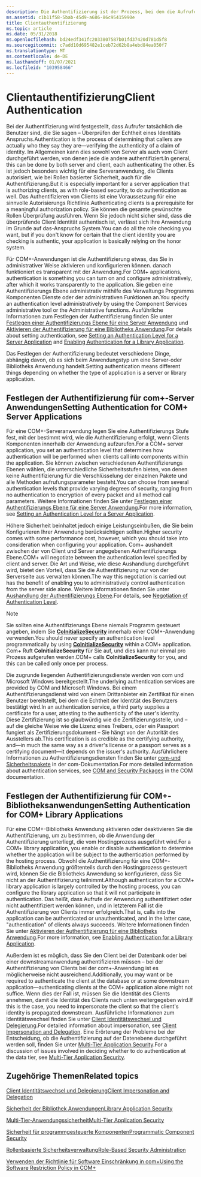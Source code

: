 ```yaml
---
description: Die Authentifizierung ist der Prozess, bei dem die Aufrufer tatsächlich&8212 werden, um \# die Authentizität eines Identitäts Anspruchs zu überprüfen.
ms.assetid: c1b11f58-5bab-45d9-a686-86c95415990e
title: Clientauthentifizierung
ms.topic: article
ms.date: 05/31/2018
ms.openlocfilehash: bd24edf341fc2033807587b01fd37420d781d5f8
ms.sourcegitcommit: c7add10d695482e1ceb72d62b8a4ebd84ea050f7
ms.translationtype: MT
ms.contentlocale: de-DE
ms.lasthandoff: 01/07/2021
ms.locfileid: "103958466"
---
```

# <a name="client-authentication"></a><span data-ttu-id="836a7-103">Clientauthentifizierung</span><span class="sxs-lookup"><span data-stu-id="836a7-103">Client Authentication</span></span>

<span data-ttu-id="836a7-104">Bei der Authentifizierung wird festgestellt, dass Aufrufer tatsächlich die Benutzer sind, die Sie sagen – Überprüfen der Echtheit eines Identitäts Anspruchs.</span><span class="sxs-lookup"><span data-stu-id="836a7-104">Authentication is the process of determining that callers are actually who they say they are—verifying the authenticity of a claim of identity.</span></span> <span data-ttu-id="836a7-105">Im Allgemeinen kann dies sowohl von Server als auch vom Client durchgeführt werden, von denen jede die andere authentifiziert.</span><span class="sxs-lookup"><span data-stu-id="836a7-105">In general, this can be done by both server and client, each authenticating the other.</span></span> <span data-ttu-id="836a7-106">Es ist jedoch besonders wichtig für eine Serveranwendung, die Clients autorisiert, wie bei Rollen basierter Sicherheit, auch für die Authentifizierung.</span><span class="sxs-lookup"><span data-stu-id="836a7-106">But it is especially important for a server application that is authorizing clients, as with role-based security, to do authentication as well.</span></span> <span data-ttu-id="836a7-107">Das Authentifizieren von Clients ist eine Voraussetzung für eine sinnvolle Autorisierungs Richtlinie.</span><span class="sxs-lookup"><span data-stu-id="836a7-107">Authenticating clients is a prerequisite for a meaningful authorization policy.</span></span> <span data-ttu-id="836a7-108">Sie können die gesamte gewünschte Rollen Überprüfung ausführen. Wenn Sie jedoch nicht sicher sind, dass die überprüfende Client Identität authentisch ist, verlässt sich Ihre Anwendung im Grunde auf das-Anspruchs System.</span><span class="sxs-lookup"><span data-stu-id="836a7-108">You can do all the role checking you want, but if you don't know for certain that the client identity you are checking is authentic, your application is basically relying on the honor system.</span></span>

<span data-ttu-id="836a7-109">Für COM+-Anwendungen ist die Authentifizierung etwas, das Sie in administrativer Weise aktivieren und konfigurieren können. danach funktioniert es transparent mit der Anwendung.</span><span class="sxs-lookup"><span data-stu-id="836a7-109">For COM+ applications, authentication is something you can turn on and configure administratively, after which it works transparently to the application.</span></span> <span data-ttu-id="836a7-110">Sie geben eine Authentifizierungs Ebene administrativ mithilfe des Verwaltungs Programms Komponenten Dienste oder der administrativen Funktionen an.</span><span class="sxs-lookup"><span data-stu-id="836a7-110">You specify an authentication level administratively by using the Component Services administrative tool or the Administrative functions.</span></span> <span data-ttu-id="836a7-111">Ausführliche Informationen zum Festlegen der Authentifizierung finden Sie unter [Festlegen einer Authentifizierungs Ebene für eine Server Anwendung](setting-an-authentication-level-for-a-server-application.md) und [Aktivieren der Authentifizierung für eine Bibliotheks Anwendung](enabling-authentication-for-a-library-application.md).</span><span class="sxs-lookup"><span data-stu-id="836a7-111">For details about setting authentication, see [Setting an Authentication Level for a Server Application](setting-an-authentication-level-for-a-server-application.md) and [Enabling Authentication for a Library Application](enabling-authentication-for-a-library-application.md).</span></span>

<span data-ttu-id="836a7-112">Das Festlegen der Authentifizierung bedeutet verschiedene Dinge, abhängig davon, ob es sich beim Anwendungstyp um eine Server-oder Bibliotheks Anwendung handelt.</span><span class="sxs-lookup"><span data-stu-id="836a7-112">Setting authentication means different things depending on whether the type of application is a server or library application.</span></span>

## <a name="setting-authentication-for-com-server-applications"></a><span data-ttu-id="836a7-113">Festlegen der Authentifizierung für com+-Server Anwendungen</span><span class="sxs-lookup"><span data-stu-id="836a7-113">Setting Authentication for COM+ Server Applications</span></span>

<span data-ttu-id="836a7-114">Für eine COM+-Serveranwendung legen Sie eine Authentifizierungs Stufe fest, mit der bestimmt wird, wie die Authentifizierung erfolgt, wenn Clients Komponenten innerhalb der Anwendung aufzurufen.</span><span class="sxs-lookup"><span data-stu-id="836a7-114">For a COM+ server application, you set an authentication level that determines how authentication will be performed when clients call into components within the application.</span></span> <span data-ttu-id="836a7-115">Sie können zwischen verschiedenen Authentifizierungs Ebenen wählen, die unterschiedliche Sicherheitsstufen bieten, von denen keine Authentifizierung für die Verschlüsselung der einzelnen Pakete und alle Methoden aufrufungsparameter besteht.</span><span class="sxs-lookup"><span data-stu-id="836a7-115">You can choose from several authentication levels that provide varying degrees of security, ranging from no authentication to encryption of every packet and all method call parameters.</span></span> <span data-ttu-id="836a7-116">Weitere Informationen finden Sie unter [Festlegen einer Authentifizierungs Ebene für eine Server Anwendung](setting-an-authentication-level-for-a-server-application.md).</span><span class="sxs-lookup"><span data-stu-id="836a7-116">For more information, see [Setting an Authentication Level for a Server Application](setting-an-authentication-level-for-a-server-application.md).</span></span>

<span data-ttu-id="836a7-117">Höhere Sicherheit beinhaltet jedoch einige Leistungseinbußen, die Sie beim Konfigurieren Ihrer Anwendung berücksichtigen sollten.</span><span class="sxs-lookup"><span data-stu-id="836a7-117">Higher security comes with some performance cost, however, which you should take into consideration when configuring your application.</span></span> <span data-ttu-id="836a7-118">Com+ aushandelt zwischen der von Client und Server angegebenen Authentifizierungs Ebene.</span><span class="sxs-lookup"><span data-stu-id="836a7-118">COM+ will negotiate between the authentication level specified by client and server.</span></span> <span data-ttu-id="836a7-119">Die Art und Weise, wie diese Aushandlung durchgeführt wird, bietet den Vorteil, dass Sie die Authentifizierung nur von der Serverseite aus verwalten können.</span><span class="sxs-lookup"><span data-stu-id="836a7-119">The way this negotiation is carried out has the benefit of enabling you to administratively control authentication from the server side alone.</span></span> <span data-ttu-id="836a7-120">Weitere Informationen finden Sie unter [Aushandlung der Authentifizierungs Ebene](negotiation-of-authentication-level.md).</span><span class="sxs-lookup"><span data-stu-id="836a7-120">For details, see [Negotiation of Authentication Level](negotiation-of-authentication-level.md).</span></span>

> [!Note]  
> <span data-ttu-id="836a7-121">Sie sollten eine Authentifizierungs Ebene niemals Programm gesteuert angeben, indem Sie [**CoInitializeSecurity**](/windows/desktop/api/combaseapi/nf-combaseapi-coinitializesecurity) innerhalb einer COM+-Anwendung verwenden.</span><span class="sxs-lookup"><span data-stu-id="836a7-121">You should never specify an authentication level programmatically by using [**CoInitializeSecurity**](/windows/desktop/api/combaseapi/nf-combaseapi-coinitializesecurity) within a COM+ application.</span></span> <span data-ttu-id="836a7-122">Com+ Ruft **CoInitializeSecurity** für Sie auf, und dies kann nur einmal pro Prozess aufgerufen werden.</span><span class="sxs-lookup"><span data-stu-id="836a7-122">COM+ calls **CoInitializeSecurity** for you, and this can be called only once per process.</span></span>

 

<span data-ttu-id="836a7-123">Die zugrunde liegenden Authentifizierungsdienste werden von com und Microsoft Windows bereitgestellt.</span><span class="sxs-lookup"><span data-stu-id="836a7-123">The underlying authentication services are provided by COM and Microsoft Windows.</span></span> <span data-ttu-id="836a7-124">Bei einem Authentifizierungsdienst wird von einem Drittanbieter ein Zertifikat für einen Benutzer bereitstellt, bei dem die Echtheit der Identität des Benutzers bestätigt wird.</span><span class="sxs-lookup"><span data-stu-id="836a7-124">In an authentication service, a third party supplies a certificate for a user, attesting to the authenticity of the user's identity.</span></span> <span data-ttu-id="836a7-125">Diese Zertifizierung ist so glaubwürdig wie die Zertifizierungsstelle, und – auf die gleiche Weise wie die Lizenz eines Treibers, oder ein Passport fungiert als Zertifizierungsdokument – Sie hängt von der Autorität des Ausstellers ab.</span><span class="sxs-lookup"><span data-stu-id="836a7-125">This certification is as credible as the certifying authority, and—in much the same way as a driver's license or a passport serves as a certifying document—it depends on the issuer's authority.</span></span> <span data-ttu-id="836a7-126">Ausführlichere Informationen zu Authentifizierungsdiensten finden Sie unter [com-und Sicherheitspakete](/windows/desktop/com/com-and-security-packages) in der com-Dokumentation.</span><span class="sxs-lookup"><span data-stu-id="836a7-126">For more detailed information about authentication services, see [COM and Security Packages](/windows/desktop/com/com-and-security-packages) in the COM documentation.</span></span>

## <a name="setting-authentication-for-com-library-applications"></a><span data-ttu-id="836a7-127">Festlegen der Authentifizierung für COM+-Bibliotheksanwendungen</span><span class="sxs-lookup"><span data-stu-id="836a7-127">Setting Authentication for COM+ Library Applications</span></span>

<span data-ttu-id="836a7-128">Für eine COM+-Bibliotheks Anwendung aktivieren oder deaktivieren Sie die Authentifizierung, um zu bestimmen, ob die Anwendung der Authentifizierung unterliegt, die vom Hostingprozess ausgeführt wird.</span><span class="sxs-lookup"><span data-stu-id="836a7-128">For a COM+ library application, you enable or disable authentication to determine whether the application will be subject to the authentication performed by the hosting process.</span></span> <span data-ttu-id="836a7-129">Obwohl die Authentifizierung für eine COM+-Bibliotheks Anwendung größtenteils durch den Hostingprozess gesteuert wird, können Sie die Bibliotheks Anwendung so konfigurieren, dass Sie nicht an der Authentifizierung teilnimmt.</span><span class="sxs-lookup"><span data-stu-id="836a7-129">Although authentication for a COM+ library application is largely controlled by the hosting process, you can configure the library application so that it will not participate in authentication.</span></span> <span data-ttu-id="836a7-130">Das heißt, dass Aufrufe der Anwendung authentifiziert oder nicht authentifiziert werden können, und in letzterem Fall ist die Authentifizierung von Clients immer erfolgreich.</span><span class="sxs-lookup"><span data-stu-id="836a7-130">That is, calls into the application can be authenticated or unauthenticated, and in the latter case, "authentication" of clients always succeeds.</span></span> <span data-ttu-id="836a7-131">Weitere Informationen finden Sie unter [Aktivieren der Authentifizierung für eine Bibliotheks Anwendung](enabling-authentication-for-a-library-application.md).</span><span class="sxs-lookup"><span data-stu-id="836a7-131">For more information, see [Enabling Authentication for a Library Application](enabling-authentication-for-a-library-application.md).</span></span>

<span data-ttu-id="836a7-132">Außerdem ist es möglich, dass Sie den Client bei der Datenbank oder bei einer downstreamanwendung authentifizieren müssen – bei der Authentifizierung von Clients bei der com+-Anwendung ist es möglicherweise nicht ausreichend.</span><span class="sxs-lookup"><span data-stu-id="836a7-132">Additionally, you may want or be required to authenticate the client at the database or at some downstream application—authenticating clients at the COM+ application alone might not suffice.</span></span> <span data-ttu-id="836a7-133">Wenn dies der Fall ist, müssen Sie die Identität des Clients annehmen, damit die Identität des Clients nach unten weitergegeben wird.</span><span class="sxs-lookup"><span data-stu-id="836a7-133">If this is the case, you need to impersonate the client so that the client's identity is propagated downstream.</span></span> <span data-ttu-id="836a7-134">Ausführliche Informationen zum Identitätswechsel finden Sie unter [Client Identitätswechsel und Delegierung](client-impersonation-and-delegation.md).</span><span class="sxs-lookup"><span data-stu-id="836a7-134">For detailed information about impersonation, see [Client Impersonation and Delegation](client-impersonation-and-delegation.md).</span></span> <span data-ttu-id="836a7-135">Eine Erörterung der Probleme bei der Entscheidung, ob die Authentifizierung auf der Datenebene durchgeführt werden soll, finden Sie unter [Multi-Tier Application Security](multi-tier-application-security.md).</span><span class="sxs-lookup"><span data-stu-id="836a7-135">For a discussion of issues involved in deciding whether to do authentication at the data tier, see [Multi-Tier Application Security](multi-tier-application-security.md).</span></span>

## <a name="related-topics"></a><span data-ttu-id="836a7-136">Zugehörige Themen</span><span class="sxs-lookup"><span data-stu-id="836a7-136">Related topics</span></span>

<dl> <dt>

[<span data-ttu-id="836a7-137">Client Identitätswechsel und Delegierung</span><span class="sxs-lookup"><span data-stu-id="836a7-137">Client Impersonation and Delegation</span></span>](client-impersonation-and-delegation.md)
</dt> <dt>

[<span data-ttu-id="836a7-138">Sicherheit der Bibliothek Anwendungen</span><span class="sxs-lookup"><span data-stu-id="836a7-138">Library Application Security</span></span>](library-application-security.md)
</dt> <dt>

[<span data-ttu-id="836a7-139">Multi-Tier-Anwendungssicherheit</span><span class="sxs-lookup"><span data-stu-id="836a7-139">Multi-Tier Application Security</span></span>](multi-tier-application-security.md)
</dt> <dt>

[<span data-ttu-id="836a7-140">Sicherheit für programmgesteuerte Komponenten</span><span class="sxs-lookup"><span data-stu-id="836a7-140">Programmatic Component Security</span></span>](programmatic-component-security.md)
</dt> <dt>

[<span data-ttu-id="836a7-141">Rollenbasierte Sicherheitsverwaltung</span><span class="sxs-lookup"><span data-stu-id="836a7-141">Role-Based Security Administration</span></span>](role-based-security-administration.md)
</dt> <dt>

[<span data-ttu-id="836a7-142">Verwenden der Richtlinie für Software Einschränkung in com+</span><span class="sxs-lookup"><span data-stu-id="836a7-142">Using the Software Restriction Policy in COM+</span></span>](using-the-software-restriction-policy-in-com-.md)
</dt> </dl>

 

 
